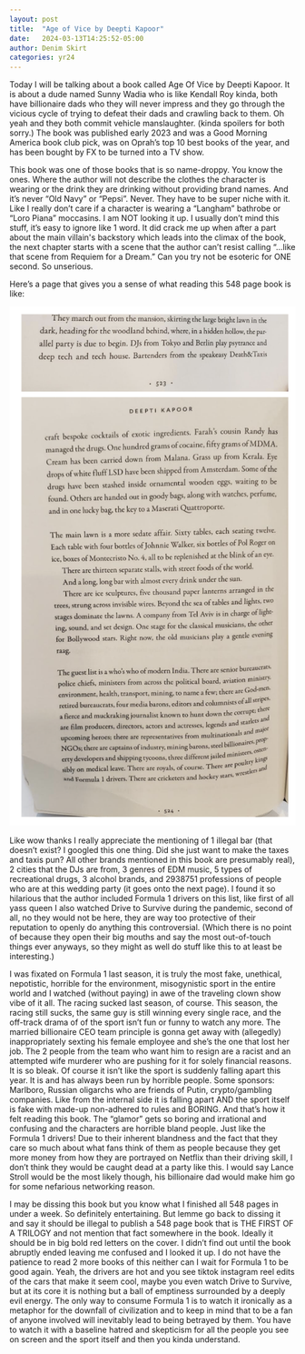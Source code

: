 ```yaml
---
layout: post
title:  "Age of Vice by Deepti Kapoor"
date:   2024-03-13T14:25:52-05:00
author: Denim Skirt
categories: yr24
---
```


Today I will be talking about a book called Age Of Vice by Deepti Kapoor. It is about a dude named Sunny Wadia who is like Kendall Roy kinda, both have billionaire dads who they will never impress and they go through the vicious cycle of trying to defeat their dads and crawling back to them. Oh yeah and they both commit vehicle manslaughter. (kinda spoilers for both sorry.) The book was published early 2023 and was a Good Morning America book club pick, was on Oprah’s top 10 best books of the year, and has been bought by FX to be turned into a TV show. 

This book was one of those books that is so name-droppy. You know the ones. Where the author will not describe the clothes the character is wearing or the drink they are drinking without providing brand names. And it’s never “Old Navy” or “Pepsi”. Never. They have to be super niche with it. Like I really don’t care if a character is wearing a “Langham” bathrobe or “Loro Piana” moccasins. I am NOT looking it up. I usually don’t mind this stuff, it’s easy to ignore like 1 word. It did crack me up when after a part about the main villain's backstory which leads into the climax of the book, the next chapter starts with a scene that the author can’t resist calling “...like that scene from Requiem for a Dream.” Can you try not be esoteric for ONE second. So unserious. 

Here’s a page that gives you a sense of what reading this 548 page book is like:

![age of vice exerpt](/pics/2024-03-13-2.png "age of vice exerpt")

Like wow thanks I really appreciate the mentioning of 1 illegal bar (that doesn’t exist? I googled this one thing. Did she just want to make the taxes and taxis pun? All other brands mentioned in this book are presumably real), 2 cities that the DJs are from, 3 genres of EDM music, 5 types of recreational drugs, 3 alcohol brands, and 2938751 professions of people who are at this wedding party (it goes onto the next page). I found it so hilarious that the author included Formula 1 drivers on this list, like first of all yass queen I also watched Drive to Survive during the pandemic, second of all, no they would not be here, they are way too protective of their reputation to openly do anything this controversial. (Which there is no point of because they open their big mouths and say the most out-of-touch things ever anyways, so they might as well do stuff like this to at least be interesting.)

I was fixated on Formula 1 last season, it is truly the most fake, unethical, nepotistic, horrible for the environment, misogynistic sport in the entire world and I watched (without paying) in awe of the traveling clown show vibe of it all. The racing sucked last season, of course. This season, the racing still sucks, the same guy is still winning every single race, and the off-track drama of of the sport isn’t fun or funny to watch any more. The married billionaire CEO team principle is gonna get away with (allegedly) inappropriately sexting his female employee and she’s the one that lost her job. The 2 people from the team who want him to resign are a racist and an attempted wife murderer who are pushing for it for solely financial reasons. It is so bleak. Of course it isn’t like the sport is suddenly falling apart this year. It is and has always been run by horrible people. Some sponsors: Marlboro, Russian oligarchs who are friends of Putin, crypto/gambling companies. Like from the internal side it is falling apart AND the sport itself is fake with made-up non-adhered to rules and BORING. And that’s how it felt reading this book. The “glamor” gets so boring and irrational and confusing and the characters are horrible bland people. Just like the Formula 1 drivers! Due to their inherent blandness and the fact that they care so much about what fans think of them as people because they get more money from how they are portrayed on Netflix than their driving skill, I don’t think they would be caught dead at a party like this. I would say Lance Stroll would be the most likely though, his billionaire dad would make him go for some nefarious networking reason.

I may be dissing this book but you know what I finished all 548 pages in under a week. So definitely entertaining. But lemme go back to dissing it and say it should be illegal to publish a 548 page book that is THE FIRST OF A TRILOGY and not mention that fact somewhere in the book. Ideally it should be in big bold red letters on the cover. I didn’t find out until the book abruptly ended leaving me confused and I looked it up. I do not have the patience to read 2 more books of this neither can I wait for Formula 1 to be good again. Yeah, the drivers are hot and you see tiktok instagram reel edits of the cars that make it seem cool, maybe you even watch Drive to Survive, but at its core it is nothing but a ball of emptiness surrounded by a deeply evil energy. The only way to consume Formula 1 is to watch it ironically as a metaphor for the downfall of civilization and to keep in mind that to be a fan of anyone involved will inevitably lead to being betrayed by them. You have to watch it with a baseline hatred and skepticism for all the people you see on screen and the sport itself and then you kinda understand.
